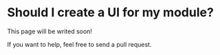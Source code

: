 # Should I create a UI for my module?

This page will be writed soon!

If you want to help, feel free to send a pull request.